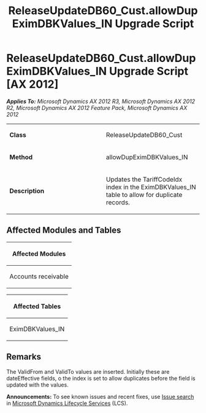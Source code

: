 ﻿---
title: ReleaseUpdateDB60_Cust.allowDupEximDBKValues_IN Upgrade Script
TOCTitle: ReleaseUpdateDB60_Cust.allowDupEximDBKValues_IN Upgrade Script
ms:assetid: 202aae22-2896-79aa-5e48-9ba2839355b8
ms:mtpsurl: https://msdn.microsoft.com/en-us/library/JJ684881(v=AX.60)
ms:contentKeyID: 49707083
ms.date: 05/18/2015
mtps_version: v=AX.60
---

# ReleaseUpdateDB60\_Cust.allowDupEximDBKValues\_IN Upgrade Script [AX 2012]


_**Applies To:** Microsoft Dynamics AX 2012 R3, Microsoft Dynamics AX 2012 R2, Microsoft Dynamics AX 2012 Feature Pack, Microsoft Dynamics AX 2012_

<table>
<colgroup>
<col style="width: 50%" />
<col style="width: 50%" />
</colgroup>
<tbody>
<tr class="odd">
<td><p><strong>Class</strong></p></td>
<td><p>ReleaseUpdateDB60_Cust</p></td>
</tr>
<tr class="even">
<td><p><strong>Method</strong></p></td>
<td><p>allowDupEximDBKValues_IN</p></td>
</tr>
<tr class="odd">
<td><p><strong>Description</strong></p></td>
<td><p>Updates the TariffCodeIdx index in the EximDBKValues_IN table to allow for duplicate records.</p></td>
</tr>
</tbody>
</table>


## Affected Modules and Tables

<table>
<colgroup>
<col style="width: 100%" />
</colgroup>
<thead>
<tr class="header">
<th><p>Affected Modules</p></th>
</tr>
</thead>
<tbody>
<tr class="odd">
<td><p>Accounts receivable</p></td>
</tr>
</tbody>
</table>


<table>
<colgroup>
<col style="width: 100%" />
</colgroup>
<thead>
<tr class="header">
<th><p>Affected Tables</p></th>
</tr>
</thead>
<tbody>
<tr class="odd">
<td><p>EximDBKValues_IN</p></td>
</tr>
</tbody>
</table>


## Remarks

The ValidFrom and ValidTo values are inserted. Initially these are dateEffective fields, o the index is set to allow duplicates before the field is updated with the values.

  
**Announcements:** To see known issues and recent fixes, use [Issue search](http://go.microsoft.com/fwlink/?linkid=389258) in [Microsoft Dynamics Lifecycle Services](http://go.microsoft.com/fwlink/?linkid=306505) (LCS).

